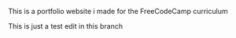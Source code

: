 This is a portfolio website i made for the FreeCodeCamp curriculum

This is just a test edit in this branch
